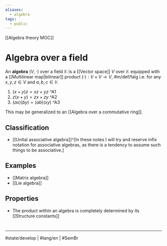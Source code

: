```yaml
---
aliases:
  - algebra
tags:
  - public
---
```

[[Algebra theory MOC]]
# Algebra over a field

An **algebra** $(V, \cdot)$ over a field $\mathbb{K}$ is a [[Vector space]] $V$ over $\mathbb{K}$ equipped with a [[Multilinear map|bilinear]] product $(\cdot): V \times V \to V$, #m/def/falg
i.e. for any $x,y,z \in V$ and $a,b,c \in \mathbb{K}$

1. $(x+y)z = xz + yz$ ^A1
2. $z(x+y) = zx + zy$ ^A2
3. $(ax)(by)=(ab)(xy)$ ^A3

This may be generalized to an [[Algebra over a commutative ring]].

## Classification

- [[Unital associative algebra]]^[In these notes I will try and reserve infix notation for associative algebras, as there is a tendency to assume such things to be associative.]

## Examples

- [[Matrix algebra]]
- [[Lie algebra]]

## Properties

- The product within an algebra is completely determined by its [[Structure constants]]

#
---
#state/develop | #lang/en | #SemBr 
